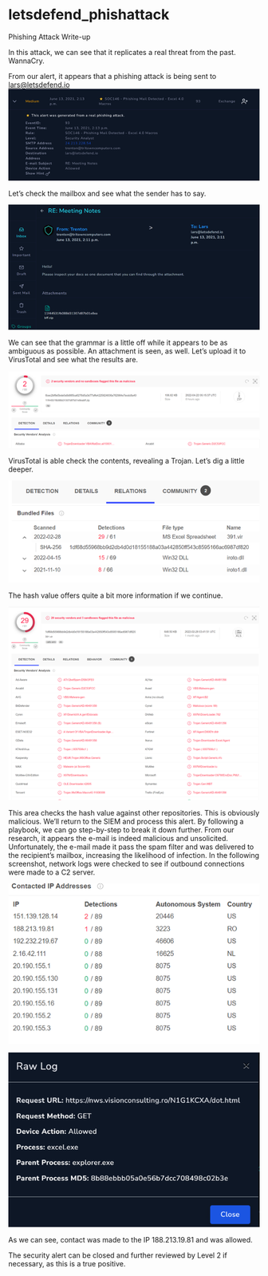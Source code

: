# letsdefend_phishattack

Phishing Attack Write-up


In this attack, we can see that it replicates a real threat from the past. WannaCry.


From our alert, it appears that a phishing attack is being sent to lars@letsdefend.io
![img](https://github.com/dannyinVT/letsdefend_phishattack/blob/main/Picture1.png)


Let’s check the mailbox and see what the sender has to say.

![img](https://github.com/dannyinVT/letsdefend_phishattack/blob/main/Picture2.png)

  
We can see that the grammar is a little off while it appears to be as ambiguous as possible. An attachment is seen, as well. Let’s upload it to VirusTotal and see what the results are.

![img](https://github.com/dannyinVT/letsdefend_phishattack/blob/main/Picture3.png)

VirusTotal is able check the contents, revealing a Trojan. Let’s dig a little deeper.

![img](https://github.com/dannyinVT/letsdefend_phishattack/blob/main/Picture4.png)

The hash value offers quite a bit more information if we continue.

![img](https://github.com/dannyinVT/letsdefend_phishattack/blob/main/Picture5.png)

 
This area checks the hash value against other repositories. This is obviously malicious.
We’ll return to the SIEM and process this alert.
By following a playbook, we can go step-by-step to break it down further. From our research, it appears the e-mail is indeed malicious and unsolicited. Unfortunately, the e-mail made it pass the spam filter and was delivered to the recipient’s mailbox, increasing the likelihood of infection.
In the following screenshot, network logs were checked to see if outbound connections were made to a C2 server.

![img](https://github.com/dannyinVT/letsdefend_phishattack/blob/main/Picture6.png)

 
![img](https://github.com/dannyinVT/letsdefend_phishattack/blob/main/Picture7.png)

As we can see, contact was made to the IP 188.213.19.81 and was allowed.

The security alert can be closed and further reviewed by Level 2 if necessary, as this is a true positive.



